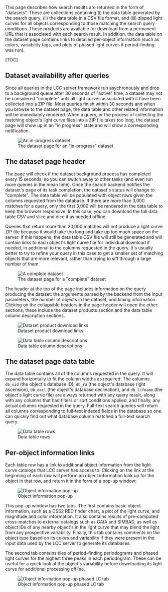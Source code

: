 This page describes how search results are returned in the form of
"datasets". These are collections containing (i) the data table generated by the
search query, (ii) the data table in a CSV file format, and (iii) zipped light
curves for all objects corresponding to those matching the search query
conditions. These products are available for download from a permanent URL that
is associated with each search result. In addition, the data table on the
dataset page contains links to detailed per-object information (such as colors,
variability tags, and plots of phased light curves if period-finding was run).

[TOC]

## Dataset availability after queries

Since all queries in the LCC server framework run asychronously and drop to a
background queue after 30 seconds of "active" time, a dataset may not be
considered "complete" until all light curves associated with it have been
collected into a ZIP file. Most queries finish within 30 seconds and when you
browse to the dataset page, the data table and other related information will be
immediately rendered. When a query, or the process of collecting the matching
object's light curve files into a ZIP file takes too long, the dataset page will
show up in an "in progress" state and will show a corresponding notification.

<figure class="figure">
  <img src="/server-static/lcc-server-dataset-in-progress.png"
       class="figure-img img-fluid"
       alt="An in-progress dataset ">
  <figcaption class="figure-caption text-center">
    The dataset page for an "in-progress" dataset
  </figcaption>
</figure>


## The dataset page header

The page will check if the dataset background process has completed every 15
seconds, so you can switch away to other tasks (and even run more queries in the
mean time). Once the search backend notifies the dataset's page of its task
completion, the dataset's status will change to "complete". The data table will
be populated with object rows given the columns requested from the database. If
there are more than 3,000 matches for a query, only the first 3,000 will be
rendered in the data table to keep the browser responsive. In this case, you can
download the full data table CSV and slice and dice it as needed
offline.

Queries that return more than 20,000 matches will not produce a light curve ZIP
file because it would take too long and take up too much space on the server. If
this happens, the data table CSV file will still be generated and will contain
links to each object's light curve file for individual download if needed, in
additional to the columns requested in the query. It's usually better to try to
refine your query in this case to get a smaller set of matching objects that
are more relevant, rather than trying to sift through a large number of them.

<figure class="figure">
  <img src="/server-static/lcc-server-dataset-query-info.png"
       class="figure-img img-fluid"
       alt="A complete dataset">
  <figcaption class="figure-caption text-center">
    The dataset page for a "complete" dataset
  </figcaption>
</figure>

The header at the top of the page includes information on the query producing
the dataset: the arguments parsed by the backend from the input parameters, the
number of objects in the dataset, and timing information. Clicking on the
collapsible headers in the page header will open the other sections; these
include the dataset products section and the data table column description
sections.

<div class="row align-items-end">
<div class="col-6">

<figure class="figure">
  <img src="/server-static/lcc-server-dataset-products.png"
       class="figure-img img-fluid"
       alt="Dataset product download links">
  <figcaption class="figure-caption text-center">
    Dataset product download links
  </figcaption>
</figure>

</div>

<div class="col-6">
<figure class="figure">
  <img src="/server-static/lcc-server-dataset-column-desc.png"
       class="figure-img img-fluid"
       alt="Data table column descriptions">
  <figcaption class="figure-caption text-center">
    Data table column descriptions
  </figcaption>
</figure>

</div>
</div>


## The dataset page data table

The data table contains all of the columns requested in the query. It will
expand horizontally to fit the column widths as required. The columns `db_oid`
(the object's database ID), `db_ra` (the object's database right ascension),
`db_decl` (the object's database declination), and `db_lcfname` (the object's
light curve file) are always returned with any query result, along with any
columns that had filters or sort conditions applied, and finally, any actual
columns requested in the query. Full-text search queries will return all columns
corresponding to full-text indexed fields in the database so one can quickly
find out what database column matched a full-text search query.

<figure class="figure">
  <img src="/server-static/lcc-server-dataset-complete.png"
       class="figure-img img-fluid"
       alt="Data table rows">
  <figcaption class="figure-caption text-center">
    Data table rows
  </figcaption>
</figure>


## Per-object information links

Each table row has a link to additional object information from the light curve
catalogs that LCC server has access to. Clicking on the link at the beginning of
each row will perform an object information look up for the object in that row,
and return it in the form of a pop-up window:

<figure class="figure">
  <img src="/server-static/lcc-server-object-info-basic.png"
       class="figure-img img-fluid"
       alt="Object information pop-up">
  <figcaption class="figure-caption text-center">
    Object information pop-up
  </figcaption>
</figure>

This pop-up window has two tabs. The first contains basic object information,
such as a DSS2 RED finder chart, a plot of the light curve, and magnitude and
color information. It also contains results of pre-computed cross-matches to
external catalogs such as GAIA and SIMBAD, as well as object IDs of any nearby
object's in the light curve that may blend the light from any prospective
variability. Finally, this tab contains comments on the object type based on its
colors and variability if they were present in the input data used by the LCC
server to generate its databases.

The second tab contains tiles of period-finding periodograms and phased light
curves for the highest three peaks in each periodogram. These can be useful for
a quick look at the object's variability before downloading its light curve for
additional processing offline.

<figure class="figure">
  <img src="/server-static/lcc-server-object-info-phasedlcs.png"
       class="figure-img img-fluid"
       alt="Object information pop-up phased LC tab">
  <figcaption class="figure-caption text-center">
    Object information pop-up phased LC tab
  </figcaption>
</figure>

